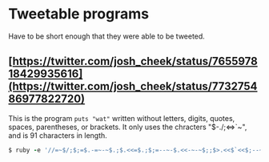 # Tweetable programs

Have to be short enough that they were able to be tweeted.

## [https://twitter.com/josh_cheek/status/765597818429935616](https://twitter.com/josh_cheek/status/773275486977822720)

This is the program `puts "wat"` written without letters, digits, quotes, spaces, parentheses, or brackets.
It only uses the chracters "$-./;<=>\`~", and is 91 characters in length.

```ruby
$ ruby -e '//=~$/;$;=$.-=~-~$.;$.<<=$.;$;=--~-$.<<-~-~$;;$>.<<$`<<$;--~-$.<<-~$;-$.-$.<<-~-~-~-~$;<<$/'
```
